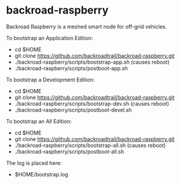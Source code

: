 # backroad-raspberry
Backroad Raspberry is a meshed smart node for off-grid vehicles.

To bootstrap an Application Edition:
  * cd $HOME
  * git clone https://github.com/backroadtrail/backroad-raspberry.git
  * ./backroad-raspberry/scripts/bootstrap-app.sh (causes reboot)
  * ./backroad-raspberry/scripts/postboot-app.sh

To bootstrap a Development Edition:
  * cd $HOME
  * git clone https://github.com/backroadtrail/backroad-raspberry.git
  * ./backroad-raspberry/scripts/bootstrap-dev.sh (causes reboot)
  * ./backroad-raspberry/scripts/postboot-devel.sh

 To bootstrap an All Edition:
  * cd $HOME
  * git clone https://github.com/backroadtrail/backroad-raspberry.git
  * ./backroad-raspberry/scripts/bootstrap-all.sh (causes reboot)
  * ./backroad-raspberry/scripts/postboot-all.sh

The log is placed here:
  * $HOME/bootstrap.log

